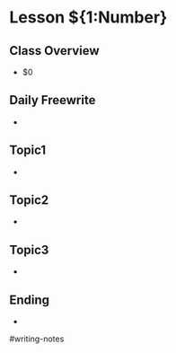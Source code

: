 # Lesson ${1:Number}

## Class Overview
- $0

## Daily Freewrite 
- 

## Topic1
- 

## Topic2
- 

## Topic3
- 

## Ending
- 

#writing-notes